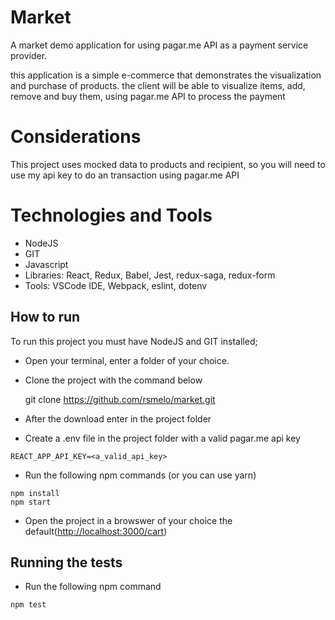 # Market
A market demo application for using pagar.me API as a payment service provider.

this application is a simple e-commerce that demonstrates the visualization and purchase of products.
the client will be able to visualize items, add, remove and buy them, using pagar.me API to process the payment

# Considerations
This project uses mocked data to products and recipient, so you will need to use my api key to do an transaction using pagar.me API

# Technologies and Tools
* NodeJS
* GIT
* Javascript
* Libraries: React, Redux, Babel, Jest, redux-saga, redux-form
* Tools: VSCode IDE, Webpack, eslint, dotenv

## How to run
To run this project you must have NodeJS and GIT installed;
* Open your terminal, enter a folder of your choice.
* Clone the project with the command below

  git clone https://github.com/rsmelo/market.git

* After the download enter in the project folder
* Create a .env file in the project folder with a valid pagar.me api key

```
REACT_APP_API_KEY=<a_valid_api_key>
```
* Run the following npm commands (or you can use yarn)

```
npm install
npm start
```

* Open the project in a browswer of your choice
the default([http://localhost:3000/cart](http://localhost:3000/cart))

## Running the tests
* Run the following npm command

```
npm test
```

